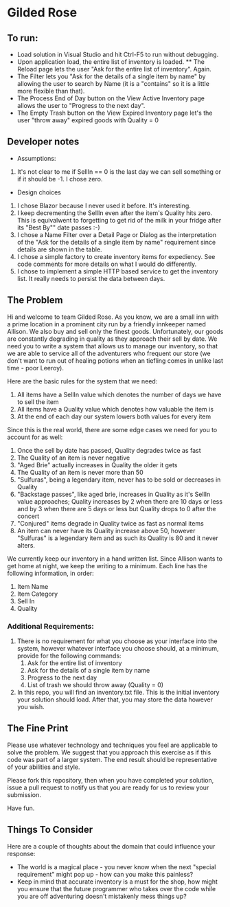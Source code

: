 # Gilded Rose

## To run:
* Load solution in Visual Studio and hit Ctrl-F5 to run without debugging.
* Upon application load, the entire list of inventory is loaded.
** The Reload page lets the user "Ask for the entire list of inventory".  Again.
* The Filter lets you "Ask for the details of a single item by name" by allowing the user to search by Name (it is a "contains" so it is a little more flexible than that).
* The Process End of Day button on the View Active Inventory page allows the user to "Progress to the next day".
* The Empty Trash button on the View Expired Inventory page let's the user "throw away" expired goods with Quality = 0

## Developer notes
* Assumptions:
1. It's not clear to me if SellIn == 0 is the last day we can sell something or if it should be -1.  I chose zero.

* Design choices
1. I chose Blazor because I never used it before.  It's interesting.
2. I keep decrementing the SellIn even after the item's Quality hits zero.  This is equivalwent to forgetting to get rid of the milk in your fridge after its "Best By"" date passes :-)
3. I chose a Name Filter over a Detail Page or Dialog as the interpretation of the "Ask for the details of a single item by name" requirement since details are shown in the table.
4. I chose a simple factory to create inventory items for expediency.  See code comments for more details on what I would do differently.
5. I chose to implement a simple HTTP based service to get the inventory list.  It really needs to persist the data between days.

## The Problem
Hi and welcome to team Gilded Rose. As you know, we are a small inn with a prime location in a prominent city run by a friendly innkeeper named Allison. We also buy and sell only the finest goods. Unfortunately, our goods are constantly degrading in quality as they approach their sell by date. We need you to write a system that allows us to manage our inventory, so that we are able to service all of the adventurers who frequent our store (we don't want to run out of healing potions when an tiefling comes in unlike last time - poor Leeroy).

Here are the basic rules for the system that we need:

1. All items have a SellIn value which denotes the number of days we have to sell the item
2. All items have a Quality value which denotes how valuable the item is
3. At the end of each day our system lowers both values for every item

Since this is the real world, there are some edge cases we need for you to account for as well:

1. Once the sell by date has passed, Quality degrades twice as fast
2. The Quality of an item is never negative
3. "Aged Brie" actually increases in Quality the older it gets
4. The Quality of an item is never more than 50
5. "Sulfuras", being a legendary item, never has to be sold or decreases in Quality
6. "Backstage passes", like aged brie, increases in Quality as it's SellIn value approaches; Quality increases by 2 when there are 10 days or less and by 3 when there are 5 days or less but Quality drops to 0 after the concert
7. "Conjured" items degrade in Quality twice as fast as normal items
8. An item can never have its Quality increase above 50, however "Sulfuras" is a legendary item and as such its Quality is 80 and it never alters.

We currently keep our inventory in a hand written list. Since Allison wants to get home at night, we keep the writing to a minimum. Each line has the following information, in order:

1. Item Name
2. Item Category
3. Sell In
4. Quality

### Additional Requirements:
1. There is no requirement for what you choose as your interface into the system, however whatever interface you choose should, at a minimum, provide for the following commands:
	1. Ask for the entire list of inventory
	2. Ask for the details of a single item by name
	3. Progress to the next day
	4. List of trash we should throw away (Quality = 0)
2. In this repo, you will find an inventory.txt file. This is the initial inventory your solution should load. After that, you may store the data however you wish.

## The Fine Print
Please use whatever technology and techniques you feel are applicable to solve the problem. We suggest that you approach this exercise as if this code was part of a larger system. The end result should be representative of your abilities and style.

Please fork this repository, then when you have completed your solution, issue a pull request to notify us that you are ready for us to review your submission.

Have fun.

## Things To Consider
Here are a couple of thoughts about the domain that could influence your response:

* The world is a magical place - you never know when the next "special requirement" might pop up - how can you make this painless?
* Keep in mind that accurate inventory is a must for the shop, how might you ensure that the future programmer who takes over the code while you are off adventuring doesn't mistakenly mess things up?